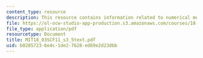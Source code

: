 ```yaml
---
content_type: resource
description: This resource contains information related to numerical methods.
file: https://ol-ocw-studio-app-production.s3.amazonaws.com/courses/18-03sc-differential-equations-fall-2011/b02857236e4c1de27628ed69e2d23dbb_MIT18_03SCF11_s3_5text.pdf
file_type: application/pdf
resourcetype: Document
title: MIT18_03SCF11_s3_5text.pdf
uid: b0285723-6e4c-1de2-7628-ed69e2d23dbb
---
```

